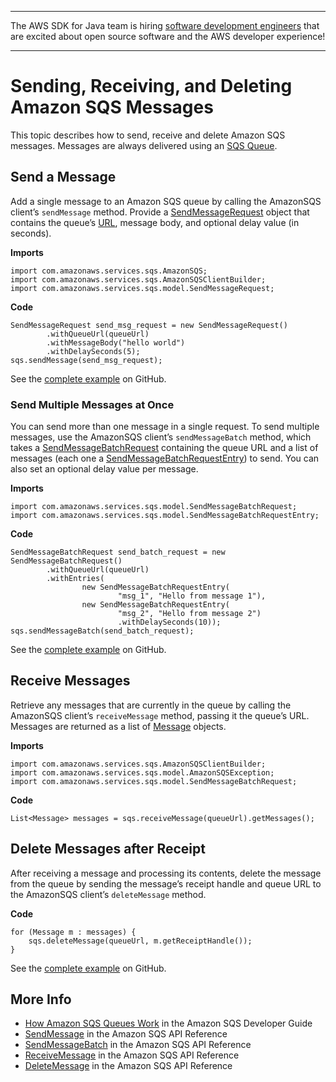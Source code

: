 --------

The AWS SDK for Java team is hiring [software development engineers](https://github.com/aws/aws-sdk-java-v2/issues/3156) that are excited about open source software and the AWS developer experience\!

--------

# Sending, Receiving, and Deleting Amazon SQS Messages<a name="examples-sqs-messages"></a>

This topic describes how to send, receive and delete Amazon SQS messages\. Messages are always delivered using an [SQS Queue](examples-sqs-message-queues.md)\.

## Send a Message<a name="sqs-message-send"></a>

Add a single message to an Amazon SQS queue by calling the AmazonSQS client’s `sendMessage` method\. Provide a [SendMessageRequest](https://docs.aws.amazon.com/sdk-for-java/v1/reference/com/amazonaws/services/sqs/model/SendMessageRequest.html) object that contains the queue’s [URL](examples-sqs-message-queues.md#sqs-get-queue-url), message body, and optional delay value \(in seconds\)\.

 **Imports** 

```
import com.amazonaws.services.sqs.AmazonSQS;
import com.amazonaws.services.sqs.AmazonSQSClientBuilder;
import com.amazonaws.services.sqs.model.SendMessageRequest;
```

 **Code** 

```
SendMessageRequest send_msg_request = new SendMessageRequest()
        .withQueueUrl(queueUrl)
        .withMessageBody("hello world")
        .withDelaySeconds(5);
sqs.sendMessage(send_msg_request);
```

See the [complete example](https://github.com/awsdocs/aws-doc-sdk-examples/blob/master/java/example_code/sqs/src/main/java/aws/example/sqs/SendReceiveMessages.java) on GitHub\.

### Send Multiple Messages at Once<a name="sqs-messages-send-multiple"></a>

You can send more than one message in a single request\. To send multiple messages, use the AmazonSQS client’s `sendMessageBatch` method, which takes a [SendMessageBatchRequest](https://docs.aws.amazon.com/sdk-for-java/v1/reference/com/amazonaws/services/sqs/model/SendMessageBatchRequest.html) containing the queue URL and a list of messages \(each one a [SendMessageBatchRequestEntry](https://docs.aws.amazon.com/sdk-for-java/v1/reference/com/amazonaws/services/sqs/model/SendMessageBatchRequestEntry.html)\) to send\. You can also set an optional delay value per message\.

 **Imports** 

```
import com.amazonaws.services.sqs.model.SendMessageBatchRequest;
import com.amazonaws.services.sqs.model.SendMessageBatchRequestEntry;
```

 **Code** 

```
SendMessageBatchRequest send_batch_request = new SendMessageBatchRequest()
        .withQueueUrl(queueUrl)
        .withEntries(
                new SendMessageBatchRequestEntry(
                        "msg_1", "Hello from message 1"),
                new SendMessageBatchRequestEntry(
                        "msg_2", "Hello from message 2")
                        .withDelaySeconds(10));
sqs.sendMessageBatch(send_batch_request);
```

See the [complete example](https://github.com/awsdocs/aws-doc-sdk-examples/blob/master/java/example_code/sqs/src/main/java/aws/example/sqs/SendReceiveMessages.java) on GitHub\.

## Receive Messages<a name="sqs-messages-receive"></a>

Retrieve any messages that are currently in the queue by calling the AmazonSQS client’s `receiveMessage` method, passing it the queue’s URL\. Messages are returned as a list of [Message](https://docs.aws.amazon.com/sdk-for-java/v1/reference/com/amazonaws/services/sqs/model/Message.html) objects\.

 **Imports** 

```
import com.amazonaws.services.sqs.AmazonSQSClientBuilder;
import com.amazonaws.services.sqs.model.AmazonSQSException;
import com.amazonaws.services.sqs.model.SendMessageBatchRequest;
```

 **Code** 

```
List<Message> messages = sqs.receiveMessage(queueUrl).getMessages();
```

## Delete Messages after Receipt<a name="sqs-messages-delete"></a>

After receiving a message and processing its contents, delete the message from the queue by sending the message’s receipt handle and queue URL to the AmazonSQS client’s `deleteMessage` method\.

 **Code** 

```
for (Message m : messages) {
    sqs.deleteMessage(queueUrl, m.getReceiptHandle());
}
```

See the [complete example](https://github.com/awsdocs/aws-doc-sdk-examples/blob/master/java/example_code/sqs/src/main/java/aws/example/sqs/SendReceiveMessages.java) on GitHub\.

## More Info<a name="more-info"></a>
+  [How Amazon SQS Queues Work](https://docs.aws.amazon.com/AWSSimpleQueueService/latest/SQSDeveloperGuide/sqs-how-it-works.html) in the Amazon SQS Developer Guide
+  [SendMessage](http://docs.aws.amazon.com/AWSSimpleQueueService/latest/APIReference/API_SendMessage.html) in the Amazon SQS API Reference
+  [SendMessageBatch](http://docs.aws.amazon.com/AWSSimpleQueueService/latest/APIReference/API_SendMessageBatch.html) in the Amazon SQS API Reference
+  [ReceiveMessage](http://docs.aws.amazon.com/AWSSimpleQueueService/latest/APIReference/API_ReceiveMessage.html) in the Amazon SQS API Reference
+  [DeleteMessage](http://docs.aws.amazon.com/AWSSimpleQueueService/latest/APIReference/API_DeleteMessage.html) in the Amazon SQS API Reference